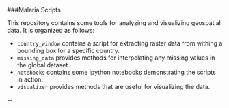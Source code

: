 ###Malaria Scripts

This repository contains some tools for analyzing and visualizing geospatial data.  It is organized as follows:

* `country_window` contains a script for extracting raster data from withing a bounding box for a specific country.
* `missing_data` provides methods for interpolating any missing values in the global dataset.
* `notebooks` contains some ipython notebooks demonstrating the scripts in action.
* `visualizer` provides methods that are useful for visualizing the data.

--